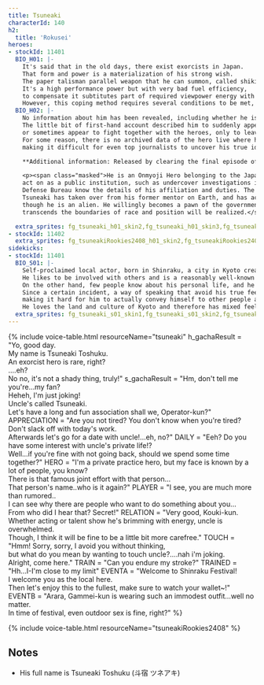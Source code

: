 ```yaml
---
title: Tsuneaki
characterId: 140
h2:
  title: 'Rokusei'
heroes:
- stockId: 11401
  BIO_H01: |-
    It's said that in the old days, there exist exorcists in Japan.
    That form and power is a materialization of his strong wish.
    The paper talisman parallel weapon that he can summon, called shikifuda, transforms into various shikigami at his will and acts like a living creature. 
    It's a high performance power but with very bad fuel efficiency, 
    to compensate it subtitutes part of required viewpower energy with the power of yin-yang path of the flow of dragon veins.
    However, this coping method requires several conditions to be met, and his strength as a hero is easily influenced by his environment.
  BIO_H02: |-
    No information about him has been revealed, including whether he is a hero.
    The little bit of first-hand account described him to suddenly appear to settle an incident, 
    or sometimes appear to fight together with the heroes, only to leave right after.
    For some reason, there is no archived data of the hero live where he appeared , and no one has yet seen his personal life or pre-transformation appearance,
    making it difficult for even top journalists to uncover his true identity.

    **Additional information: Released by clearing the final episode of the event quest "Rakusai Travelouge".**

    <p><span class="masked">He is an Onmyoji Hero belonging to the Japan Self-Defense Authorities. He is in charge of handling cases that the bureau is not allowed to 
    act on as a public institution, such as undercover investigations into certain organizations. Therefore, only a few bureaucrats in the 
    Defense Bureau know the details of his affiliation and duties. The general public does not know that he is a hero, unless they are a total fanatic.
    Tsuneaki has taken over from his former mentor on Earth, and has acquired the knowledge and skills of an Onmyoji, even 
    though he is an alien. He willingly becomes a pawn of the government and lives in the shadow, dreaming that one day a world that 
    transcends the boundaries of race and position will be realized.</span></p>

  extra_sprites: fg_tsuneaki_h01_skin2,fg_tsuneaki_h01_skin3,fg_tsuneaki_h01_skin4
- stockId: 11402
  extra_sprites: fg_tsuneakiRookies2408_h01_skin2,fg_tsuneakiRookies2408_h01_skin3,fg_tsuneakiRookies2408_h02_skin2
sidekicks:
- stockId: 11401
  BIO_S01: |-
    Self-proclaimed local actor, born in Shinraku, a city in Kyoto created by alien immigrants.
    He likes to be involved with others and is a reasonably well-known face in his hometown.
    On the other hand, few people know about his personal life, and he himself is reluctant to talk about his private life.
    Since a certain incident, a way of speaking that avoid his true feelings has been deeply ingrained in him, 
    making it hard for him to actually convey himself to other people at crucial times.
    He loves the land and culture of Kyoto and therefore has mixed feelings about his origins.
  extra_sprites: fg_tsuneaki_s01_skin1,fg_tsuneaki_s01_skin2,fg_tsuneaki_s01_skin3
---
```


{% include voice-table.html resourceName="tsuneaki"
h_gachaResult = "Yo, good day.<br>My name is Tsuneaki Toshuku.<br>An exorcist hero is rare, right?<br>….eh?<br>No no, it's not a shady thing, truly!"
s_gachaResult = "Hm, don't tell me you're…my fan?<br>Heheh, I'm just joking!<br>Uncle's called Tsuneaki.<br>Let's have a long and fun association shall we, Operator-kun?"
APPRECIATION = "Are you not tired? You don't know when you're tired?<br>Don't slack off with today's work.<br>Afterwards let's go for a date with uncle!...eh, no?"
DAILY = "Eeh? Do you have some interest with uncle's private life!?<br>Well…if you're fine with not going back, should we spend some time together?"
HERO = "I'm a private practice hero, but my face is known by a lot of people, you know?<br>There is that famous joint effort with that person…<br>That person's name..who is it again?"
PLAYER = "I see, you are much more than rumored..<br>I can see why there are people who want to do something about you…<br>From who did I hear that? Secret!"
RELATION = "Very good, Kouki-kun.<br>Whether acting or talent show he's brimming with energy, uncle is overwhelmed.<br>Though, I think it will be fine to be a little bit more carefree."
TOUCH = "Hmm! Sorry, sorry, I avoid you without thinking,<br>but what do you mean by wanting to touch uncle?….nah i'm joking.<br>Alright, come here."
TRAIN = "Can you endure my stroke?"
TRAINED = "Hh…I-I'm close to my limit"
EVENTA = "Welcome to Shinraku Festival!<br>I welcome you as the local here.<br>Then let's enjoy this to the fullest, make sure to watch your wallet~!"
EVENTB = "Arara, Gammei-kun is wearing such an immodest outfit…well no matter.<br>In time of festival, even outdoor sex is fine, right?"
%}

{% include voice-table.html resourceName="tsuneakiRookies2408"
%}

## Notes

- His full name is Tsuneaki Toshuku (斗宿 ツネアキ)

